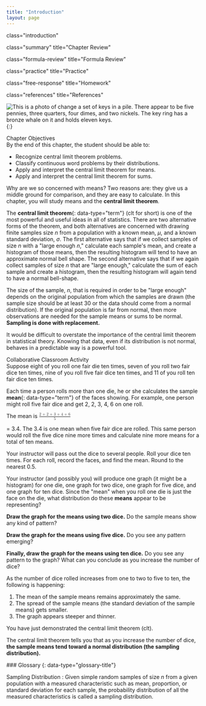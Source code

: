 ```yaml
---
title: "Introduction"
layout: page
---
```



<cnx-pi data-type="cnx.flag.introduction"> class="introduction" </cnx-pi>

<cnx-pi data-type="cnx.eoc">class="summary" title="Chapter Review"</cnx-pi>

<cnx-pi data-type="cnx.eoc">class="formula-review" title="Formula Review"</cnx-pi>

<cnx-pi data-type="cnx.eoc">class="practice" title="Practice"</cnx-pi>

<cnx-pi data-type="cnx.eoc">class="free-response" title="Homework"</cnx-pi>

<cnx-pi data-type="cnx.eoc">class="references" title="References"</cnx-pi>

 ![This is a photo of change a set of keys in a pile. There appear to be five pennies, three quarters, four dimes, and two nickels. The key ring has a bronze whale on it and holds eleven keys.](../resources/CNX_Stats_C07_CO.jpg "If you want to figure out the distribution of the change people carry in their pockets, using the central limit theorem and assuming your sample is large enough, you will find that the  distribution is normal and bell-shaped. (credit: John Lodder)"){:}

<div data-type="note" data-has-label="true" class="chapter-objectives" data-label="" markdown="1">
<div data-type="title">
Chapter Objectives
</div>
By the end of this chapter, the student should be able to:

* Recognize central limit theorem problems.
* Classify continuous word problems by their distributions.
* Apply and interpret the central limit theorem for means.
* Apply and interpret the central limit theorem for sums.

</div>

Why are we so concerned with means? Two reasons are: they give us a middle ground for comparison, and they are easy to calculate. In this chapter, you will study means and the **central limit theorem**.

The **central limit theorem**{: data-type="term"} (clt for short) is one of the most powerful and useful ideas in all of statistics. There are two alternative forms of the theorem, and both alternatives are concerned with drawing finite samples size *n* from a population with a known mean, *μ*, and a known standard deviation, *σ*. The first alternative says that if we collect samples of size *n* with a \"large enough *n*,\" calculate each sample\'s mean, and create a histogram of those means, then the resulting histogram will tend to have an approximate normal bell shape. The second alternative says that if we again collect samples of size *n* that are \"large enough,\" calculate the sum of each sample and create a histogram, then the resulting histogram will again tend to have a normal bell-shape.

The size of the sample, *n*, that is required in order to be \"large enough\" depends on the original population from which the samples are drawn (the sample size should be at least 30 or the data should come from a normal distribution). If the original population is far from normal, then more observations are needed for the sample means or sums to be normal. **Sampling is done with replacement.**

It would be difficult to overstate the importance of the central limit theorem in statistical theory. Knowing that data, even if its distribution is not normal, behaves in a predictable way is a powerful tool.

<div data-type="note" data-has-label="true" class="statistics collab" data-label="" markdown="1">
<div data-type="title">
Collaborative Classroom Activity
</div>
Suppose eight of you roll one fair die ten times, seven of you roll two fair dice ten times, nine of you roll five fair dice ten times, and 11 of you roll ten fair dice ten times.

Each time a person rolls more than one die, he or she calculates the sample **mean**{: data-type="term"} of the faces showing. For example, one person might roll five fair dice and get 2, 2, 3, 4, 6 on one roll.

The mean is <math xmlns="http://www.w3.org/1998/Math/MathML"> <mrow> <mfrac> <mrow> <mtext>2 + 2 + 3 + 4 + 6</mtext> </mrow> <mn>5</mn> </mfrac> </mrow> </math>

 = 3.4. The 3.4 is one mean when five fair dice are rolled. This same person would roll the five dice nine more times and calculate nine more means for a total of ten means.

Your instructor will pass out the dice to several people. Roll your dice ten times. For each roll, record the faces, and find the mean. Round to the nearest 0.5.

Your instructor (and possibly you) will produce one graph (it might be a histogram) for one die, one graph for two dice, one graph for five dice, and one graph for ten dice. Since the \"mean\" when you roll one die is just the face on the die, what distribution do these **means** appear to be representing?

**Draw the graph for the means using two dice.** Do the sample means show any kind of pattern?

**Draw the graph for the means using five dice.** Do you see any pattern emerging?

**Finally, draw the graph for the means using ten dice.** Do you see any pattern to the graph? What can you conclude as you increase the number of dice?

As the number of dice rolled increases from one to two to five to ten, the following is happening:

1.  The mean of the sample means remains approximately the same.
2.  The spread of the sample means (the standard deviation of the sample means) gets smaller.
3.  The graph appears steeper and thinner.

You have just demonstrated the central limit theorem (clt).

The central limit theorem tells you that as you increase the number of dice, **the sample means tend toward a normal distribution (the sampling distribution).**

</div>

<div data-type="glossary" markdown="1">
### Glossary
{: data-type="glossary-title"}

Sampling Distribution
: Given simple random samples of size *n* from a given population with a measured characteristic such as mean, proportion, or standard deviation for each sample, the probability distribution of all the measured characteristics is called a sampling distribution.

</div>

